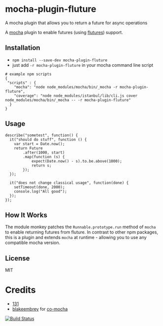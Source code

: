 # mocha-plugin-fluture
A mocha plugin that allows you to return a future for async operations

A [mocha](https://github.com/mochajs/mocha) plugin to enable futures (using [flutures](https://github.com/fluture-js/Fluture)) support.


## Installation
* `npm install --save-dev mocha-plugin-fluture`
* just add `-r mocha-plugin-fluture` in your mocha command line script
```
# example npm scripts
{
 "scripts" : {
    "mocha": "node node_modules/mocha/bin/_mocha -r mocha-plugin-fluture",
    "coverage": "node node_modules/istanbul/lib/cli.js cover node_modules/mocha/bin/_mocha -- -r mocha-plugin-fluture"
  }
}
```

## Usage
```
describe("sometest", function() {
  it("should do stuff", function () {
    var start = Date.now();
    return Future
		.after(1000, start)
		.map(function (s) {
			expect(Date.now() - s).to.be.above(1000);
			return s;
		});
  });

  it("does not change classical usage", function(done) {
    setTimeout(done, 2000);
    console.log("All good");
  });
});
```


## How It Works

The module monkey patches the `Runnable.prototype.run` method of `mocha` to enable returning futures from fluture. In contrast to other npm packages, this is a plugin and extends `mocha` at runtime - allowing you to use any compatible mocha version.

## License

MIT


# Credits
* [131](https://github.com/131)
* [blakeembrey](https://github.com/blakeembrey) for [co-mocha](https://github.com/blakeembrey/co-mocha)


[![Build Status](https://travis-ci.org/matthemsteger/mocha-plugin-fluture.svg?branch=master)](https://travis-ci.org/matthemsteger/mocha-plugin-fluture)

